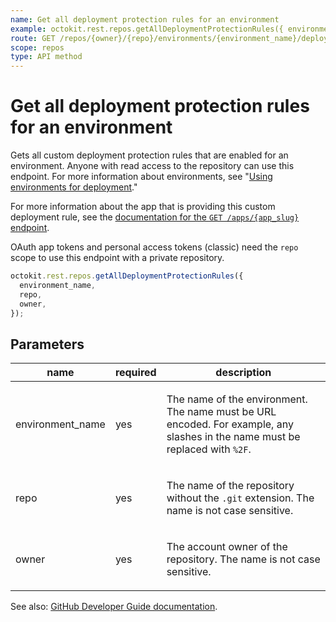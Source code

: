 ```yaml
---
name: Get all deployment protection rules for an environment
example: octokit.rest.repos.getAllDeploymentProtectionRules({ environment_name, repo, owner })
route: GET /repos/{owner}/{repo}/environments/{environment_name}/deployment_protection_rules
scope: repos
type: API method
---
```


# Get all deployment protection rules for an environment

Gets all custom deployment protection rules that are enabled for an environment. Anyone with read access to the repository can use this endpoint. For more information about environments, see "[Using environments for deployment](https://docs.github.com/actions/deployment/targeting-different-environments/using-environments-for-deployment)."

For more information about the app that is providing this custom deployment rule, see the [documentation for the `GET /apps/{app_slug}` endpoint](https://docs.github.com/rest/apps/apps#get-an-app).

OAuth app tokens and personal access tokens (classic) need the `repo` scope to use this endpoint with a private repository.

```js
octokit.rest.repos.getAllDeploymentProtectionRules({
  environment_name,
  repo,
  owner,
});
```

## Parameters

<table>
  <thead>
    <tr>
      <th>name</th>
      <th>required</th>
      <th>description</th>
    </tr>
  </thead>
  <tbody>
    <tr><td>environment_name</td><td>yes</td><td>

The name of the environment. The name must be URL encoded. For example, any slashes in the name must be replaced with `%2F`.

</td></tr>
<tr><td>repo</td><td>yes</td><td>

The name of the repository without the `.git` extension. The name is not case sensitive.

</td></tr>
<tr><td>owner</td><td>yes</td><td>

The account owner of the repository. The name is not case sensitive.

</td></tr>
  </tbody>
</table>

See also: [GitHub Developer Guide documentation](https://docs.github.com/rest/deployments/protection-rules#get-all-deployment-protection-rules-for-an-environment).
